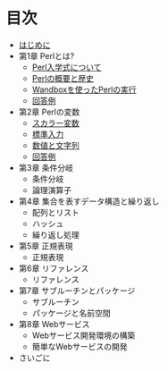 # 目次

- [はじめに](docs/introduction.md)
- 第1章 Perlとは?
    - [Perl入学式について](docs/chapter1/perl-entrance.md)
    - [Perlの概要と歴史](docs/chapter1/overview.md)
    - [Wandboxを使ったPerlの実行](docs/chapter1/wandbox.md)
    - [回答例](docs/chapter1/sample.md)
- 第2章 Perlの変数
    - [スカラー変数](docs/chapter2/scalar.md)
    - [標準入力](docs/chapter2/stdin.md)
    - [数値と文字列](docs/chapter2/numeric_and_string.md)
    - [回答例](docs/chapter2/sample.md)
- 第3章 条件分岐
    - 条件分岐
    - 論理演算子
- 第4章 集合を表すデータ構造と繰り返し
    - 配列とリスト
    - ハッシュ
    - 繰り返し処理
- 第5章 正規表現
    - 正規表現
- 第6章 リファレンス
    - リファレンス
- 第7章 サブルーチンとパッケージ
    - サブルーチン
    - パッケージと名前空間
- 第8章 Webサービス
    - Webサービス開発環境の構築
    - 簡単なWebサービスの開発
- さいごに
